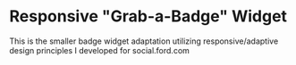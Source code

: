 Responsive "Grab-a-Badge" Widget
================================

This is the smaller badge widget adaptation utilizing responsive/adaptive design principles I developed for social.ford.com